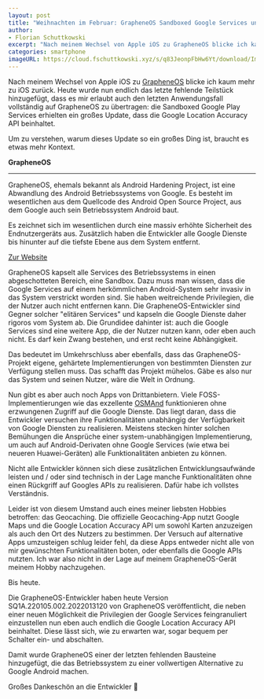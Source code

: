 ```yaml
---
layout: post
title: "Weihnachten im Februar: GrapheneOS Sandboxed Google Services unterstützen Google Location Accuracy API"
author:
- Florian Schuttkowski
excerpt: "Nach meinem Wechsel von Apple iOS zu GrapheneOS blicke ich kaum mehr zu iOS zurück. Heute wurde nun endlich das letzte fehlende Teilstück hinzugefügt, dass es mir erlaubt auch den letzten Anwendungsfall vollständig auf GrapheneOS zu übertragen: die Sandboxed Google Play Services erhielten ein großes Update, dass die Google Location Accuracy API beinhaltet."
categories: smartphone
imageURL: https://cloud.fschuttkowski.xyz/s/q83JeonpFbHw6Yt/download/Imagepipe_2.jpg
---
```


Nach meinem Wechsel von Apple iOS zu [GrapheneOS](https://grapheneos.org) blicke ich kaum mehr zu iOS zurück. Heute wurde nun endlich das letzte fehlende Teilstück hinzugefügt, dass es mir erlaubt auch den letzten Anwendungsfall vollständig auf GrapheneOS zu übertragen: die Sandboxed Google Play Services erhielten ein großes Update, dass die Google Location Accuracy API beinhaltet.

Um zu verstehen, warum dieses Update so ein großes Ding ist, braucht es etwas mehr Kontext.

<div class="floating-infobox">
    <strong>GrapheneOS</strong>
    <hr>
    <p>
        GrapheneOS, ehemals bekannt als Android Hardening Project, ist eine Abwandlung des Android Betriebssystems von Google. Es besteht im wesentlichen aus dem Quellcode des Android Open Source Project, aus dem Google auch sein Betriebssystem Android baut.
    </p>
    <p>
        Es zeichnet sich im wesentlichen durch eine massiv erhöhte Sicherheit des Endnutzergeräts aus. Zusätzlich haben die Entwickler alle Google Dienste bis hinunter auf die tiefste Ebene aus dem System entfernt.
    </p>
    <a href="https://grapheneos.org">Zur Website</a>
</div>

GrapheneOS kapselt alle Services des Betriebssystems in einen abgeschotteten Bereich, eine Sandbox. Dazu muss man wissen, dass die Google Services auf einem herkömmlichen Android-System sehr invasiv in das System verstrickt worden sind. Sie haben weitreichende Privilegien, die der Nutzer auch nicht entfernen kann. Die GrapheneOS-Entwickler sind Gegner solcher "elitären Services" und kapseln die Google Dienste daher rigoros vom System ab. Die Grundidee dahinter ist: auch die Google Services sind eine weitere App, die der Nutzer nutzen kann, oder eben auch nicht. Es darf kein Zwang bestehen, und erst recht keine Abhängigkeit. 

Das bedeutet im Umkehrschluss aber ebenfalls, dass das GrapheneOS-Projekt eigene, gehärtete Implementierungen von bestimmten Diensten zur Verfügung stellen muss. Das schafft das Projekt mühelos. Gäbe es also nur das System und seinen Nutzer, wäre die Welt in Ordnung.

Nun gibt es aber auch noch Apps von Drittanbietern. Viele FOSS-Implementierungen wie das exzellente [OSMAnd](https://osmand.net) funktionieren ohne erzwungenen Zugriff auf die Google Dienste. Das liegt daran, dass die Entwickler versuchen ihre Funktionalitäten unabhängig der Verfügbarkeit von Google Diensten zu realisieren. Meistens stecken hinter solchen Bemühungen die Ansprüche einer system-unabhängigen Implementierung, um auch auf Android-Derivaten ohne Google Services (wie etwa bei neueren Huawei-Geräten) alle Funktionalitäten anbieten zu können.

Nicht alle Entwickler können sich diese zusätzlichen Entwicklungsaufwände leisten und / oder sind technisch in der Lage manche Funktionalitäten ohne einen Rückgriff auf Googles APIs zu realisieren. Dafür habe ich vollstes Verständnis.

Leider ist von diesem Umstand auch eines meiner liebsten Hobbies betroffen: das Geocaching. Die offizielle Geocaching-App nutzt Google Maps und die Google Location Accuracy API um sowohl Karten anzuzeigen als auch den Ort des Nutzers zu bestimmen. Der Versuch auf alternative Apps umzusteigen schlug leider fehl, da diese Apps entweder nicht alle von mir gewünschten Funktionalitäten boten, oder ebenfalls die Google APIs nutzten. Ich war also nicht in der Lage auf meinem GrapheneOS-Gerät meinem Hobby nachzugehen.

Bis heute.

Die GrapheneOS-Entwickler haben heute Version SQ1A.220105.002.2022013120 von GrapheneOS veröffentlicht, die neben einer neuen Möglichkeit die Privilegien der Google Services feingranuliert einzustellen nun eben auch endlich die Google Location Accuracy API beinhaltet. Diese lässt sich, wie zu erwarten war, sogar bequem per Schalter ein- und abschalten.

Damit wurde GrapheneOS einer der letzten fehlenden Bausteine hinzugefügt, die das Betriebssystem zu einer vollwertigen Alternative zu Google Android machen.

Großes Dankeschön an die Entwickler 🍻